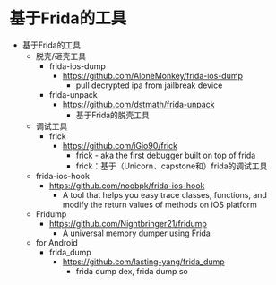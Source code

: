 # 基于Frida的工具

* 基于Frida的工具
  * 脱壳/砸壳工具
    * frida-ios-dump
      * https://github.com/AloneMonkey/frida-ios-dump
        * pull decrypted ipa from jailbreak device
    * frida-unpack
      * https://github.com/dstmath/frida-unpack
        * 基于Frida的脱壳工具
  * 调试工具
    * frick
      * https://github.com/iGio90/frick
        * frick - aka the first debugger built on top of frida
        * frick：基于（Unicorn、capstone和）frida的调试工具
  * frida-ios-hook
    * https://github.com/noobpk/frida-ios-hook
      * A tool that helps you easy trace classes, functions, and modify the return values of methods on iOS platform
  * Fridump
    * https://github.com/Nightbringer21/fridump
      * A universal memory dumper using Frida
  * for Android
    * frida_dump
      * https://github.com/lasting-yang/frida_dump
        * frida dump dex, frida dump so
